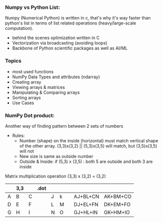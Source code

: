 ### Numpy vs Python List:
Numpy (Numerical Python) is written in c, that's why it's way faster than python's list in terms of list related operations (heavy/large-scale computation). 
- behind the scenes optimization written in C
- Vectorization via broadcasting (avoiding loops)
- Backbone of Python scientific packages as well as AI/ML

### Topics
- most used functions
- NumPy Data Types and attributes (ndarray)
- Creating array
- Viewing arrays & matrices
- Manipulating & Comparing arrays
- Sorting arrays
- Use Cases

### NumPy Dot product:
Another way of finding pattern between 2 sets of numbers

- Rules:
    - Number (shape) on the inside (horizontal) must match vertical shape of the other array. (3,3)x(3,2) || (5,3)x(3,5) will match, but (3,5)x(3,5) will not
    - New size is same as outside number
    - Outside & Inside: if (5,3) x (3,5) : both 5 are outside and both 3 are inside

Matrix multiplication operation (3,3) x (3,2) = (3,2)

|   |3,3|   |  .dot |   |   |        |          |          |
|---|---|---|-------|---|---|--------|----------|----------|
| A | B | C |       | J | k |        | AJ+BL+CN | AK+BM+CO |
| D | E | F |       | L | M |        | DJ+EL+FN | DK+EM+FO |
| G | H | I |       | N | O |        | GJ+HL+IN | GK+HM+IO |
